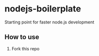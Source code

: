 nodejs-boilerplate
==================

Starting point for faster node.js development

How to use
----------

1. Fork this repo